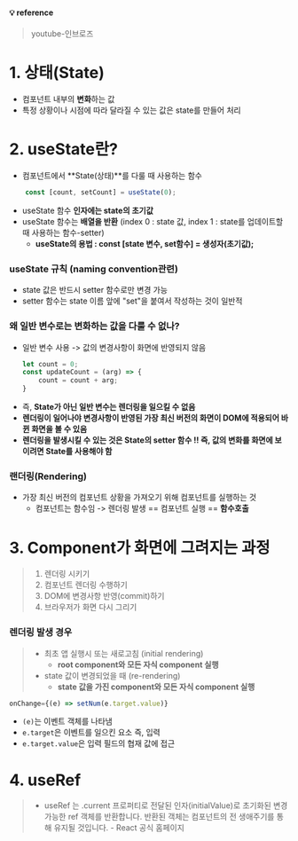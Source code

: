 #### 💡 reference
> youtube-인브로즈

# 1. 상태(State)
 - 컴포넌트 내부의 **변화**하는 값
 - 특정 상황이나 시점에 따라 달라질 수 있는 값은 state를 만들어 처리

# 2. useState란?
 - 컴포넌트에서 **State(상태)**를 다룰 때 사용하는 함수
```javascript
    const [count, setCount] = useState(0); 
```
   - useState 함수 **인자에는 state의 초기값**
   - useState 함수는 **배열을 반환** (index 0 : state 값, index 1 : state를 업데이트할 때 사용하는 함수-setter)
      - **useState의 용법 : const [state 변수, set함수] = 생성자(초기값);**

 ### **useState 규칙 (naming convention관련)**
 - state 값은 반드시 setter 함수로만 변경 가능
 - setter 함수는 state 이름 앞에 "set"을 붙여서 작성하는 것이 일반적

### **왜 일반 변수로는 변화하는 값을 다룰 수 없나?**
-  일반 변수 사용 -> 값의 변경사항이 화면에 반영되지 않음
    ```javascript
    let count = 0;
    const updateCount = (arg) => {
        count = count + arg;
    }
    ```
- 즉, **State가 아닌 일반 변수는 렌더링을 일으킬 수 없음**
- **렌더링이 일어나야 변경사항이 반영된 가장 최신 버전의 화면이 DOM에 적용되어 바뀐 화면을 볼 수 있음**
- **렌더링을 발생시킬 수 있는 것은 State의 setter 함수 !! 즉, 값의 변화를 화면에 보이려면 State를 사용해야 함**
  

### **랜더링(Rendering)**
- 가장 최신 버전의 컴포넌트 상황을 가져오기 위해 컴포넌트를 실행하는 것
   - 컴포넌트는 함수임 -> 렌더링 발생 == 컴포넌트 실행 == **함수호출**

# 3. Component가 화면에 그려지는 과정
> 1. 렌더링 시키기
> 2. 컴포넌트 렌더링 수행하기
> 3. DOM에 변경사항 반영(commit)하기
> 4. 브라우저가 화면 다시 그리기


### **렌더링 발생 경우**
> - 최초 앱 실행시 또는 새로고침 (initial rendering)
>   - **root component와 모든 자식 component 실행**
> - state 값이 변경되었을 때 (re-rendering)
>   - **state 값을 가진 component와 모든 자식 component 실행**


```javascript
onChange={(e) => setNum(e.target.value)}
```
- `(e)`는 이벤트 객체를 나타냄
- `e.target`은 이벤트를 일으킨 요소 즉, 입력
- `e.target.value`은 입력 필드의 협재 값에 접근


# 4. useRef
> - useRef 는 .current 프로퍼티로 전달된 인자(initialValue)로 초기화된 변경 가능한 ref 객체를 반환합니다. 반환된 객체는 컴포넌트의 전 생애주기를 통해 유지될 것입니다. - React 공식 홈페이지